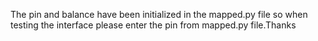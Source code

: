 The pin and balance have been initialized in the mapped.py file so when testing the interface please enter the pin from mapped.py file.Thanks
